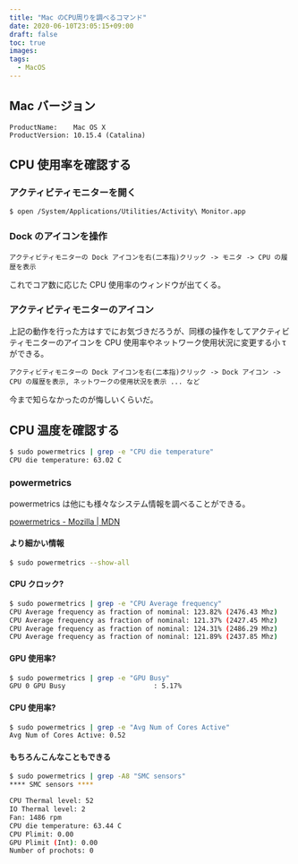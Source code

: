 ```yaml
---
title: "Mac のCPU周りを調べるコマンド"
date: 2020-06-10T23:05:15+09:00
draft: false
toc: true
images:
tags:
  - MacOS
---
```


## Mac バージョン

```
ProductName:    Mac OS X
ProductVersion: 10.15.4 (Catalina)
```

## CPU 使用率を確認する

### アクティビティモニターを開く

```bash
$ open /System/Applications/Utilities/Activity\ Monitor.app
```

### Dock のアイコンを操作

`アクティビティモニターの Dock アイコンを右(二本指)クリック -> モニタ -> CPU の履歴を表示`

これでコア数に応じた CPU 使用率のウィンドウが出てくる。

### アクティビティモニターのアイコン

上記の動作を行った方はすでにお気づきだろうが、同様の操作をしてアクティビティモニターのアイコンを CPU 使用率やネットワーク使用状況に変更する小 τ ができる。

`アクティビティモニターの Dock アイコンを右(二本指)クリック -> Dock アイコン -> CPU の履歴を表示, ネットワークの使用状況を表示 ... など`

今まで知らなかったのが悔しいくらいだ。

## CPU 温度を確認する

```bash
$ sudo powermetrics | grep -e "CPU die temperature"
CPU die temperature: 63.02 C

```

### powermetrics

powermetrics は他にも様々なシステム情報を調べることができる。

[powermetrics - Mozilla | MDN](https://developer.mozilla.org/en-US/docs/Mozilla/Performance/powermetrics)

#### より細かい情報

```bash
$ sudo powermetrics --show-all
```

#### CPU クロック?

```bash
$ sudo powermetrics | grep -e "CPU Average frequency"
CPU Average frequency as fraction of nominal: 123.82% (2476.43 Mhz)
CPU Average frequency as fraction of nominal: 121.37% (2427.45 Mhz)
CPU Average frequency as fraction of nominal: 124.31% (2486.29 Mhz)
CPU Average frequency as fraction of nominal: 121.89% (2437.85 Mhz)
```

#### GPU 使用率?

```bash
$ sudo powermetrics | grep -e "GPU Busy"
GPU 0 GPU Busy                      : 5.17%
```

#### CPU 使用率?

```bash
$ sudo powermetrics | grep -e "Avg Num of Cores Active"
Avg Num of Cores Active: 0.52
```

#### もちろんこんなこともできる

```bash
$ sudo powermetrics | grep -A8 "SMC sensors"
**** SMC sensors ****

CPU Thermal level: 52
IO Thermal level: 2
Fan: 1486 rpm
CPU die temperature: 63.44 C
CPU Plimit: 0.00
GPU Plimit (Int): 0.00
Number of prochots: 0
```
